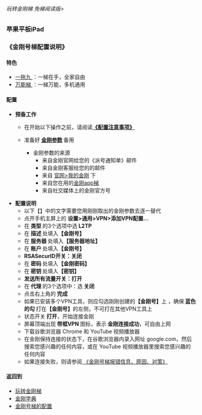 ###### 玩转金刚梯 免梯阅读版>
### 苹果平板iPad
### 《金刚号梯配置说明》

#### 特色
  - [ 一拖九 ](https://github.com/a2zitpro/web/blob/master/LadderFree/kkDictionary/OneForNine.md)：一梯在手，全家自由
  - [ 万能梯 ](https://github.com/a2zitpro/web/blob/master/LadderFree/kkDictionary/KKLadderKKIDMultipurpose.md)：一梯万能，多机通用
 
#### 配置
- <strong>预备工作</strong>
  - 在开始以下操作之前，请阅读[<strong>《配置注意事项》</strong>](https://github.com/a2zitpro/web/blob/master/LadderFree/kkDictionary/ConsiderationsWhileConfigureKKID.md)

  - 准备好<strong> [金刚参数](https://github.com/a2zitpro/web/blob/master/LadderFree/kkDictionary/KKIDsParameters0.md) </strong>备用
    - 金刚参数的来源
      - 来自金刚官网给您的《派号通知单》邮件
      - 来自金刚客服给您的的邮件
      - 来自 [官网>我的金刚](https://www.atozitpro.net/zh/my-account/) 下
      - 来自您在用的[金刚app梯](https://github.com/a2zitpro/web/blob/master/LadderFree/kkDictionary/KKLadderAPP.md)
      - 来自社交媒体上的金刚官方号

  

[comment]:#
<!-- 注释 -->

[](![image](https://github.com/a2zitpro/web/blob/master/LadderFree/Apple/iPhone/KKLadderKKID/1F022B4B-2F6B-482D-9A2B-78D2C92FC0BA.jpeg))

- <strong>配置说明 </strong>
  - 以下【】中的文字需要您用刚刚取出的金刚参数去逐一替代
  - 点开手机主屏上的 <strong>设置>通用>VPN>添加VPN配置… </strong>
  - 在<strong> 类型 </strong>的3个选项中选<strong> L2TP </strong>
  - 在<strong> 描述 </strong>处填入<strong>【金刚号】</strong>
  - 在<strong> 服务器 </strong>处填入<strong>【服务器地址】</strong>
  - 在<strong> 账户 </strong>处填入<strong>【金刚号】</strong>
  - <strong>RSASecurID开关：关闭</strong>
  - 在<strong> 密码 </strong>处填入<strong>【金刚密码】</strong>
  - 在<strong> 密钥 </strong>处填入<strong>【密钥】</strong>
  - <strong>发送所有流量开关：打开</strong>
  - 在<strong> 代理 </strong>的3个选项中：选<strong> 关闭</strong>
  - 点击右上角的<strong> 完成</strong>
  - 如果已安装多个VPN工具，则应勾选刚刚创建的<strong>【金刚号】</strong>上 ，确保<strong> 蓝色的勾 </strong>打在<strong>【金刚号】</strong>的左侧，不可打在其他VPN工具上
  - 状态开关<strong> 打开</strong>，开始连接金刚
  - 屏幕顶端出现<strong> 带框VPN </strong>图标，表示<strong> 金刚连接成功</strong>，可自由上网
  - 下载谷歌浏览器 Chrome 和 YouTube 视频播放器
  - 在金刚保持连接的状态下，在谷歌浏览器内录入网址 google.com，然后搜索您感兴趣的任何内容，或在 YouTube 视频播放器里搜索您感兴趣的任何内容
  - 如果连接失败，则请参阅[ 《金刚号梯报错信息、原因、对策》](https://github.com/a2zitpro/web/blob/master/LadderFree/kkDictionary/KKLadderKKIDErroMessage.md)


#### 返回到
- [玩转金刚梯](https://github.com/a2zitpro/web/blob/master/LadderFree/A.md)
- [金刚字典](https://github.com/a2zitpro/web/blob/master/LadderFree/kkDictionary/KKDictionary.md)
- [金刚号梯的配置](https://github.com/a2zitpro/web/blob/master/LadderFree/kkDictionary/KKLadderConfigration/KKLadderConfigration.md)
